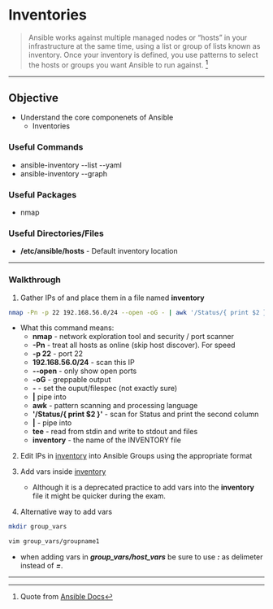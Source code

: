 # Inventories

> Ansible works against multiple managed nodes or “hosts” in your infrastructure at the same time, using a list or group of lists known as inventory. Once your inventory is defined, you use patterns to select the hosts or groups you want Ansible to run against. [^inventory]

---

## Objective
- Understand the core componenets of Ansible
	- Inventories


### Useful Commands

* ansible-inventory --list --yaml
* ansible-inventory --graph


### Useful Packages
* nmap

### Useful Directories/Files
* **/etc/ansible/hosts** - Default inventory location

---

### Walkthrough

1. Gather IPs of and place them in a file named **inventory**

```zsh
nmap -Pn -p 22 192.168.56.0/24 --open -oG - | awk '/Status/{ print $2 }' | tee inventory
```
- What this command means:
	- **nmap** - network exploration tool and security / port scanner
	- **-Pn** - treat all hosts as online (skip host discover). For speed
	- **-p 22** - port 22
	- **192.168.56.0/24** - scan this IP
	- **--open** - only show open ports
	- **-oG** - greppable output
	- **-** - set the ouput/filespec (not exactly sure)
	- **|** pipe into
	- **awk** - pattern scanning and processing language
	- **'/Status/{ print $2 }'** - scan for Status and print the second column
	- **|** - pipe into
	- **tee** - read from stdin and write to stdout and files
	- **inventory** - the name of the INVENTORY file

2. Edit IPs in [inventory](inventory) into Ansible Groups using the appropriate format


3. Add vars inside [inventory](inventory)
	- Although it is a deprecated practice to add vars into the **inventory** file it might be quicker during the exam.


4. Alternative way to add vars

```zsh
mkdir group_vars
```

```zsh
vim group_vars/groupname1
```
* when adding vars in ***group_vars/host_vars*** be sure to use ***:*** as delimeter instead of ***=***.



---
[^inventory]: Quote from [Ansible Docs](https://docs.ansible.com/ansible/latest/user_guide/intro_inventory.html)

